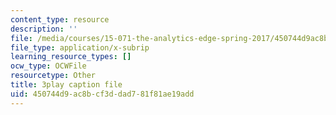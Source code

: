 ```yaml
---
content_type: resource
description: ''
file: /media/courses/15-071-the-analytics-edge-spring-2017/450744d9ac8bcf3ddad781f81ae19add_En0xvjBnmfU.srt
file_type: application/x-subrip
learning_resource_types: []
ocw_type: OCWFile
resourcetype: Other
title: 3play caption file
uid: 450744d9-ac8b-cf3d-dad7-81f81ae19add
---
```

